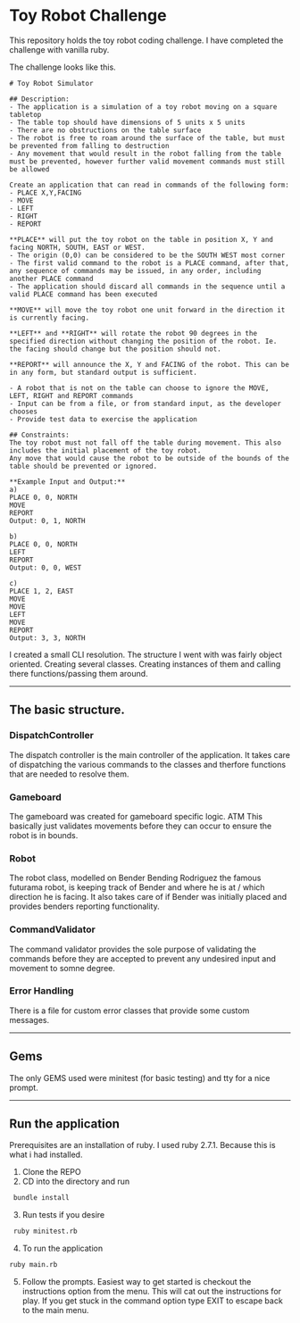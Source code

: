 # Toy Robot Challenge

This repository holds the toy robot coding challenge. I have completed the challenge with vanilla ruby.

The challenge looks like this.

```
# Toy Robot Simulator

## Description:
- The application is a simulation of a toy robot moving on a square tabletop
- The table top should have dimensions of 5 units x 5 units
- There are no obstructions on the table surface
- The robot is free to roam around the surface of the table, but must be prevented from falling to destruction
- Any movement that would result in the robot falling from the table must be prevented, however further valid movement commands must still be allowed

Create an application that can read in commands of the following form:
- PLACE X,Y,FACING
- MOVE
- LEFT
- RIGHT
- REPORT

**PLACE** will put the toy robot on the table in position X, Y and facing NORTH, SOUTH, EAST or WEST.
- The origin (0,0) can be considered to be the SOUTH WEST most corner
- The first valid command to the robot is a PLACE command, after that, any sequence of commands may be issued, in any order, including another PLACE command
- The application should discard all commands in the sequence until a valid PLACE command has been executed

**MOVE** will move the toy robot one unit forward in the direction it is currently facing.

**LEFT** and **RIGHT** will rotate the robot 90 degrees in the specified direction without changing the position of the robot. Ie. the facing should change but the position should not.

**REPORT** will announce the X, Y and FACING of the robot. This can be in any form, but standard output is sufficient.

- A robot that is not on the table can choose to ignore the MOVE, LEFT, RIGHT and REPORT commands
- Input can be from a file, or from standard input, as the developer chooses
- Provide test data to exercise the application

## Constraints:
The toy robot must not fall off the table during movement. This also includes the initial placement of the toy robot.
Any move that would cause the robot to be outside of the bounds of the table should be prevented or ignored.

**Example Input and Output:**
a)
PLACE 0, 0, NORTH
MOVE
REPORT
Output: 0, 1, NORTH

b)
PLACE 0, 0, NORTH
LEFT
REPORT
Output: 0, 0, WEST

c)
PLACE 1, 2, EAST
MOVE
MOVE
LEFT
MOVE
REPORT
Output: 3, 3, NORTH
```

I created a small CLI resolution. The structure I went with was fairly object oriented. Creating several classes. Creating instances of them and calling there functions/passing them around.

---

## The basic structure.

### DispatchController 

The dispatch controller is the main controller of the application. It takes care of dispatching the various commands to the classes and therfore functions that are needed to resolve them.

### Gameboard

The gameboard was created for gameboard specific logic. ATM This basically just validates movements before they can occur to ensure the robot is in bounds.

### Robot

The robot class, modelled on Bender Bending Rodriguez the famous futurama robot, is keeping track of Bender and where he is at / which direction he is facing. It also takes care of if Bender was initially placed and provides benders reporting functionality.

### CommandValidator

The command validator provides the sole purpose of validating the commands before they are accepted to prevent any undesired input and movement to somne degree.

### Error Handling

There is a file for custom error classes that provide some custom messages.

---
## Gems
The only GEMS used were minitest (for basic testing) and tty for a nice prompt.

---

## Run the application

Prerequisites are an installation of ruby. I used ruby 2.7.1. Because this is what i had installed.

1. Clone the REPO
2. CD into the directory and run
```bash
 bundle install
 ```
 3. Run tests if you desire
 ```bash
  ruby minitest.rb
 ```
4. To run the application
```bash
ruby main.rb
```
5. Follow the prompts. Easiest way to get started is checkout the instructions option from the menu. This will cat out the instructions for play. If you get stuck in the command option type EXIT to escape back to the main menu.
